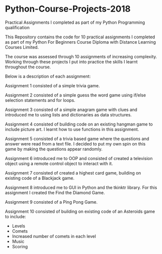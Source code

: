 # Python-Course-Projects-2018
Practical Assignments I completed as part of my Python Programming qualification 

This Repository contains the code for 10 practical assignments I completed as part of my Python For Beginners Course Diploma with Distance Learning Courses Limited.

The course was assessed through 10 assignments of increasing complexity. Working through these projects I put into practice the skills I learnt throughout the course. 

Below is a description of each assignment:

Assignment 1 consisted of a simple trivia game.

Assignment 2 consisted of a simple guess the word game using if/else selection statements and for loops.

Assignment 3 consisted of a simple anagram game with clues and introduced me to using lists and dictionaries as data structures.

Assignment 4 consisted of building code on an existing hangman game to include picture art. I learnt how to use functions in this assignment.

Assignment 5 consisted of a trivia based game where the questions and answer were read from a text file. I decided to put my own spin on this game by making the questions appear randomly.

Assignment 6 introduced me to OOP and consisted of created a television object using a remote control object to interact with it.

Assignment 7 consisted of created a highest card game, building on existing code of a Blackjack game.

Assignment 8 introduced me to GUI in Python and the tkinktr library. For this assignment I created the Find the Diamond Game.

Assignment 9 consisted of a Ping Pong Game.

Assignment 10 consisted of building on existing code of an Asteroids game to include:

 - Levels
 - Comets
 - Increased number of comets in each level
 - Music
 - Scoring
